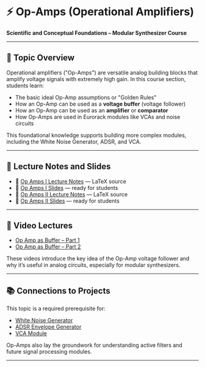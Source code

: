 # ⚡ Op-Amps (Operational Amplifiers)

**Scientific and Conceptual Foundations – Modular Synthesizer Course**

---

## 🧠 Topic Overview

Operational amplifiers ("Op-Amps") are versatile analog building blocks that amplify voltage signals with extremely high gain. In this course section, students learn:

- The basic ideal Op-Amp assumptions or "Golden Rules"
- How an Op-Amp can be used as a **voltage buffer** (voltage follower)
- How an Op-Amp can be used as an **amplifier** or **comparator**
- How Op-Amps are used in Eurorack modules like VCAs and noise circuits

This foundational knowledge supports building more complex modules, including the White Noise Generator, ADSR, and VCA.

---

## 📖 Lecture Notes and Slides

- 📄 [Op Amps I Lecture Notes](231_Lecture03.tex) — LaTeX source
- 📄 [Op Amps I Slides](231_OpAmps_Slides.pdf) — ready for students
- 📄 [Op Amps II Lecture Notes](231_OpAmps2.tex) — LaTeX source
- 📄 [Op Amps II Slides](231_OpAmps2.pdf) — ready for students

---

## 🎥 Video Lectures

- [Op Amp as Buffer – Part 1](https://www.youtube.com/watch?v=WNguglM31Zk)
- [Op Amp as Buffer – Part 2](https://www.youtube.com/watch?v=Mz5SNfB1_mA)

These videos introduce the key idea of the Op-Amp voltage follower and why it’s useful in analog circuits, especially for modular synthesizers.

---

## 📚 Connections to Projects

This topic is a required prerequisite for:

- [White Noise Generator](https://github.com/elandahl/eurorack-course/blob/main/project/03-white-noise-generator/README.md)
- [ADSR Envelope Generator](https://github.com/elandahl/eurorack-course/blob/main/project/04-adsr/README.md)
- [VCA Module](https://github.com/elandahl/eurorack-course/blob/main/project/05-vca/README.md)

Op-Amps also lay the groundwork for understanding active filters and future signal processing modules.

---

